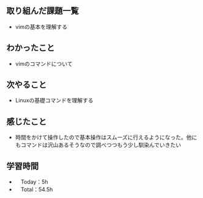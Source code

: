 ## 取り組んだ課題一覧
- vimの基本を理解する

## わかったこと
- vimのコマンドについて

## 次やること
- Linuxの基礎コマンドを理解する

## 感じたこと
- 時間をかけて操作したので基本操作はスムーズに行えるようになった。他にもコマンドは沢山あるそうなので調べつつもう少し馴染んでいきたい

## 学習時間
- 　Today：5h
- 　Total：54.5h
